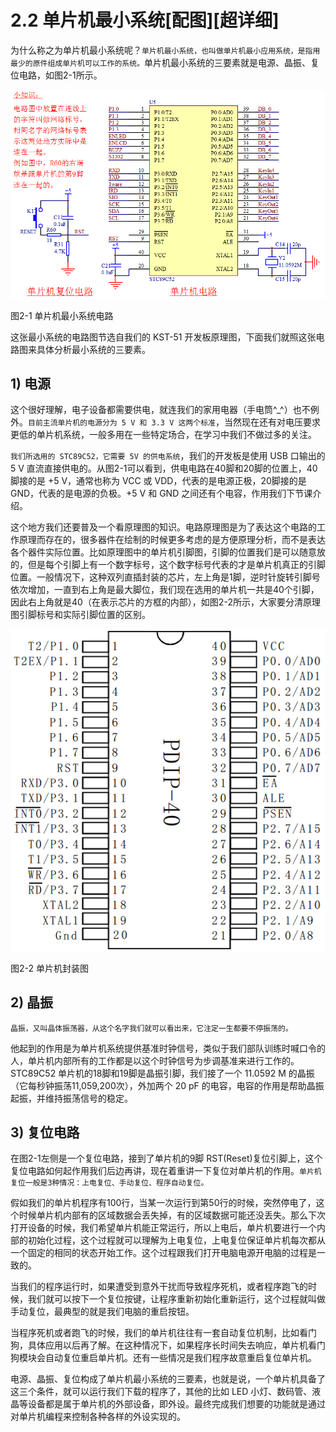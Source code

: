 # 2.2 单片机最小系统[配图][超详细]

为什么称之为单片机最小系统呢？`单片机最小系统，也叫做单片机最小应用系统，是指用最少的原件组成单片机可以工作的系统。`单片机最小系统的三要素就是电源、晶振、复位电路，如图2-1所示。

![](images/1.png)

图2-1 单片机最小系统电路

这张最小系统的电路图节选自我们的 KST-51 开发板原理图，下面我们就照这张电路图来具体分析最小系统的三要素。

## 1) 电源

这个很好理解，电子设备都需要供电，就连我们的家用电器（手电筒^_^）也不例外。`目前主流单片机的电源分为 5 V 和 3.3 V 这两个标准`，当然现在还有对电压要求更低的单片机系统，一般多用在一些特定场合，在学习中我们不做过多的关注。

`我们所选用的 STC89C52，它需要 5V 的供电系统`，我们的开发板是使用 USB 口输出的 5 V 直流直接供电的。从图2-1可以看到，供电电路在40脚和20脚的位置上，40脚接的是 +5 V，通常也称为 VCC 或 VDD，代表的是电源正极，20脚接的是 GND，代表的是电源的负极。+5 V 和 GND 之间还有个电容，作用我们下节课介绍。

这个地方我们还要普及一个看原理图的知识。电路原理图是为了表达这个电路的工作原理而存在的，很多器件在绘制的时候更多考虑的是方便原理分析，而不是表达各个器件实际位置。比如原理图中的单片机引脚图，引脚的位置我们是可以随意放的，但是每个引脚上有一个数字标号，这个数字标号代表的才是单片机真正的引脚位置。一般情况下，这种双列直插封装的芯片，左上角是1脚，逆时针旋转引脚号依次增加，一直到右上角是最大脚位，我们现在选用的单片机一共是40个引脚，因此右上角就是40（在表示芯片的方框的内部），如图2-2所示，大家要分清原理图引脚标号和实际引脚位置的区别。

![](images/2.png)

图2-2 单片机封装图

## 2) 晶振

`晶振，又叫晶体振荡器，从这个名字我们就可以看出来，它注定一生都要不停振荡的。`

他起到的作用是为单片机系统提供基准时钟信号，类似于我们部队训练时喊口令的人，单片机内部所有的工作都是以这个时钟信号为步调基准来进行工作的。STC89C52 单片机的18脚和19脚是晶振引脚，我们接了一个 11.0592 M 的晶振（它每秒钟振荡11,059,200次），外加两个 20 pF 的电容，电容的作用是帮助晶振起振，并维持振荡信号的稳定。

## 3) 复位电路

在图2-1左侧是一个复位电路，接到了单片机的9脚 RST(Reset)复位引脚上，这个复位电路如何起作用我们后边再讲，现在着重讲一下复位对单片机的作用。`单片机复位一般是3种情况：上电复位、手动复位、程序自动复位。`

假如我们的单片机程序有100行，当某一次运行到第50行的时候，突然停电了，这个时候单片机内部有的区域数据会丢失掉，有的区域数据可能还没丢失。那么下次打开设备的时候，我们希望单片机能正常运行，所以上电后，单片机要进行一个内部的初始化过程，这个过程就可以理解为上电复位，上电复位保证单片机每次都从一个固定的相同的状态开始工作。这个过程跟我们打开电脑电源开电脑的过程是一致的。

当我们的程序运行时，如果遭受到意外干扰而导致程序死机，或者程序跑飞的时候，我们就可以按下一个复位按键，让程序重新初始化重新运行，这个过程就叫做手动复位，最典型的就是我们电脑的重启按钮。

当程序死机或者跑飞的时候，我们的单片机往往有一套自动复位机制，比如看门狗，具体应用以后再了解。在这种情况下，如果程序长时间失去响应，单片机看门狗模块会自动复位重启单片机。还有一些情况是我们程序故意重启复位单片机。

电源、晶振、复位构成了单片机最小系统的三要素，也就是说，一个单片机具备了这三个条件，就可以运行我们下载的程序了，其他的比如 LED 小灯、数码管、液晶等设备都是属于单片机的外部设备，即外设。最终完成我们想要的功能就是通过对单片机编程来控制各种各样的外设实现的。